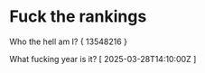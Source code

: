# Fuck the rankings

Who the hell am I?
{ 13548216 }

What fucking year is it?
[ 2025-03-28T14:10:00Z ]
